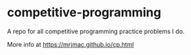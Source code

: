 # competitive-programming

A repo for all competitive programming practice problems I do.

More info at https://mrjmac.github.io/cp.html
